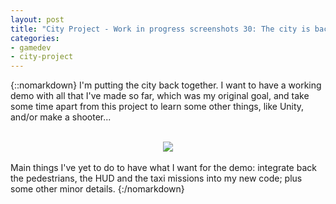 ```yaml
---
layout: post
title: "City Project - Work in progress screenshots 30: The city is back"
categories:
- gamedev
- city-project
---
```


{::nomarkdown}
I'm putting the city back together. I want to have a working demo with all that I've made so far, which was my original goal, and take some time apart from this project to learn some other things, like Unity, and/or make a shooter...<br /><br /><div class="separator" style="clear: both; text-align: center;"><img border="0" src="http://3.bp.blogspot.com/-uQs9sjMUgkM/T4CFlRa3-5I/AAAAAAAAATA/4ZXJabJ2Q9c/s1600/blog.binarynonsense.com_20120407194512.jpg" /></div><br />Main things I've yet to do to have what I want for the demo: integrate back the pedestrians, the HUD and the taxi missions into my new code; plus some other minor details.
{:/nomarkdown}